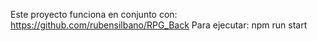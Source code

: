 Este proyecto funciona en conjunto con:
https://github.com/rubensilbano/RPG_Back
Para ejecutar:
npm run start
